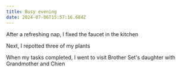 ```yaml
---
title: Busy evening
date: 2024-07-06T15:57:16.684Z
---
```


After a refreshing nap, I fixed the faucet in the kitchen

Next, I repotted three of my plants

When my tasks completed, I went to visit Brother Set's daughter with Grandmother and Chien
